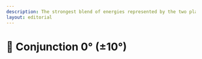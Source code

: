 ```yaml
---
description: The strongest blend of energies represented by the two planets.
layout: editorial
---
```


# 🖤 Conjunction 0° (±10°)

